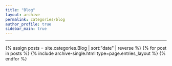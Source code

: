 ```yaml
---
title: "Blog"
layout: archive
permalink: categories/blog
author_profile: true
sidebar_main: true
---
```


<!-- 공백이 포함되어 있는 카테고리 이름의 경우 site.categories['a b c'] 이런식으로! -->

***

{% assign posts = site.categories.Blog | sort:"date" | reverse %}
{% for post in posts %} {% include archive-single.html type=page.entries_layout %} {% endfor %}